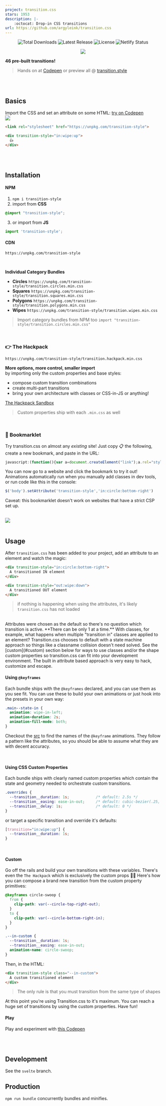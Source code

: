```yaml
---
project: transition.css
stars: 1953
description: |-
    :octocat: Drop-in CSS transitions
url: https://github.com/argyleink/transition.css
---
```


<p align="center">
  <img src="https://img.shields.io/npm/dt/transition.css.svg" alt="Total Downloads">
  <img src="https://img.shields.io/npm/v/transition.css.svg" alt="Latest Release">
  <img src="https://img.shields.io/npm/l/transition.css.svg" alt="License">
  <img src="https://api.netlify.com/api/v1/badges/58d0ecf5-6241-4209-aa35-cf09983e0b37/deploy-status" alt="Netlify Status">
</p>

<p align="center">
<a href="https://codepen.io/argyleink/pen/zYqYpEB" target="_blank">
<img src="https://github.com/argyleink/transition.css/blob/main/gif/kitchen-sink.gif?raw=true" />
</a>
</p>

**46 pre-built transitions!**  
> Hands on at [Codepen](https://codepen.io/argyleink/pen/RwrzGJb) or preview all @ [transition.style](https://transition.style)

<br>
<br>

## Basics
Import the CSS and set an attribute on some HTML: [try on Codepen](https://codepen.io/argyleink/pen/QWNRXEG)  
<img src="https://github.com/argyleink/transition.css/blob/main/gif/wipe-up.gif?raw=true" />

```html
<link rel="stylesheet" href="https://unpkg.com/transition-style">

<div transition-style="in:wipe:up">
  👍
</div>
```

<br>
<br>

## Installation
#### NPM  
1. `npm i transition-style` 
2. import from **CSS**
```css
@import "transition-style";
```
3. or import from **JS** 
```js
import 'transition-style';
```

#### CDN 
`https://unpkg.com/transition-style`  

<br>

**Individual Category Bundles**
  - **Circles** `https://unpkg.com/transition-style/transition.circles.min.css`
  - **Squares** `https://unpkg.com/transition-style/transition.squares.min.css`
  - **Polygons** `https://unpkg.com/transition-style/transition.polygons.min.css`
  - **Wipes** `https://unpkg.com/transition-style/transition.wipes.min.css`
  
> Import category bundles from NPM too `import "transition-style/transition.circles.min.css"`

<br>

### 👉 The Hackpack 
`https://unpkg.com/transition-style/transition.hackpack.min.css`  

**More options, more control, smaller import**  
by importing only the custom properties and base styles:
- compose custom transition combinations
- create multi-part transitions
- bring your own architecture with classes or CSS-in-JS or anything!

[The Hackpack Sandbox](https://codepen.io/argyleink/pen/MWyJxLx)

> Custom properties ship with each `.min.css` as well

<br>

### 🔗 Bookmarklet

Try transition.css on almost any _existing_ site! Just copy 📋 the following, create a new bookmark, and paste in the URL:

```js
javascript:(function(){var a=document.createElement("link");a.rel="stylesheet";a.href="https://unpkg.com/transition-style";document.head.append(a);})();
```

You can now go to a website and click the bookmark to try it out! Animations automatically run when you manually add classes in dev tools, or run code like this in the console:

```js
$('body').setAttribute('transition-style','in:circle:bottom-right')
```

Caveat: this bookmarklet doesn't work on websites that have a strict CSP set up.

<br>
<img src="https://github.com/argyleink/transition.css/blob/main/gif/opposing-corner-fold.gif?raw=true" />
<br><br>

## Usage
After `transition.css` has been added to your project, add an attribute to an element and watch the magic:  

```html
<div transition-style="in:circle:bottom-right">
  A transitioned IN element
</div>

<div transition-style="out:wipe:down">
  A transitioned OUT element
</div>
```

> if nothing is happening when using the attributes, it's likely `transition.css` has not loaded

<br>
Attributes were chosen as the default so there's no question which transition is active. **There can be only 1 at a time.** With classes, for example, what happens when multiple "transition in" classes are applied to an element? Transition.css chooses to default with a state machine approach so things like a classname collision doesn't need solved. See the [custom](#custom) section below for ways to use classes and/or the shape custom properties so transition.css can fit into your development environment. The built in attribute based approach is very easy to hack, customize and escape. 

#### Using `@keyframes`
Each bundle ships with the `@keyframes` declared, and you can use them as you see fit. You can use these to build your own animations or just hook into the presets in your own way:

```css
.main--state-in {
  animation: wipe-in-left;
  animation-duration: 2s;
  animation-fill-mode: both;
}
```

Checkout the [src](https://github.com/argyleink/transition.css/blob/main/src) to find the names of the `@keyframe` animations. They follow a pattern like the attributes, so you should be able to assume what they are with decent accuracy. 

<br>

#### Using CSS Custom Properties
Each bundle ships with clearly named custom properties which contain the state and geometry needed to orchestrate custom transitions. 

```css
.overrides {
  --transition__duration: 1s;            /* default: 2.5s */
  --transition__easing: ease-in-out;     /* default: cubic-bezier(.25, 1, .30, 1) */
  --transition__delay: 1s;               /* default: 0 */
}
```

or target a specific transition and override it's defaults:

```css
[transition="in:wipe:up"] {
  --transition__duration: 1s;
}
```

<br>

#### Custom
Go off the rails and build your own transitions with these variables. There's even the `The Hackpack` which is exclusively the custom props 🤘💀  Here's how you can compose a brand new transition from the custom property primitives:

```css
@keyframes circle-swoop {
  from {
    clip-path: var(--circle-top-right-out);
  }
  to {
    clip-path: var(--circle-bottom-right-in);
  }
}

.--in-custom {
  --transition__duration: 1s;
  --transition__easing: ease-in-out;
  animation-name: circle-swoop;
}
```

Then, in the HTML:

```html
<div transition-style class="--in-custom">
  A custom transitioned element
</div>
```

> The only rule is that you must transition from the same type of shapes

At this point you're using Transition.css to it's maximum. You can reach a huge set of transitions by using the custom properties. Have fun!

#### Play
Play and experiment with [this Codepen](https://codepen.io/argyleink/pen/RwrzGJb)

<br><br>

## Development
See the `svelte` branch.

## Production
`npm run bundle` concurrently bundles and minifies. 

